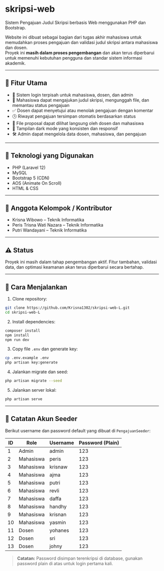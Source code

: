 # skripsi-web

Sistem Pengajuan Judul Skripsi berbasis Web menggunakan PHP dan Bootstrap.

Website ini dibuat sebagai bagian dari tugas akhir mahasiswa untuk memudahkan proses pengajuan dan validasi judul skripsi antara mahasiswa dan dosen.  
Proyek ini **masih dalam proses pengembangan** dan akan terus diperbarui untuk memenuhi kebutuhan pengguna dan standar sistem informasi akademik.

---

## 🔧 Fitur Utama

- 🔐 Sistem login terpisah untuk mahasiswa, dosen, dan admin
- 📄 Mahasiswa dapat mengajukan judul skripsi, mengunggah file, dan memantau status pengajuan
- ✅ Dosen dapat menyetujui atau menolak pengajuan dengan komentar
- 🕓 Riwayat pengajuan tersimpan otomatis berdasarkan status
- 📁 File proposal dapat dilihat langsung oleh dosen dan mahasiswa
- 🎨 Tampilan dark mode yang konsisten dan responsif
- 🛠 Admin dapat mengelola data dosen, mahasiswa, dan pengajuan

---

## 🧱 Teknologi yang Digunakan

- PHP (Laravel 12)
- MySQL
- Bootstrap 5 (CDN)
- AOS (Animate On Scroll)
- HTML & CSS

---

## 👥 Anggota Kelompok / Kontributor

- Krisna Wibowo – Teknik Informatika
- Peris Trisna Wati Nazara – Teknik Informatika 
- Putri Wandayani – Teknik Informatika

---

## ⚠️ Status

Proyek ini masih dalam tahap pengembangan aktif. Fitur tambahan, validasi data, dan optimasi keamanan akan terus diperbarui secara bertahap.

---

## 📂 Cara Menjalankan

1. Clone repository:

```bash
git clone https://github.com/Krisna1302/skripsi-web-L.git
cd skripsi-web-L
````

2. Install dependencies:

```bash
composer install
npm install
npm run dev
```

3. Copy file `.env` dan generate key:

```bash
cp .env.example .env
php artisan key:generate
```

4. Jalankan migrate dan seed:

```bash
php artisan migrate --seed
```

5. Jalankan server lokal:

```bash
php artisan serve
```

---

## 📝 Catatan Akun Seeder

Berikut username dan password default yang dibuat di `PengajuanSeeder`:

| ID | Role      | Username | Password (Plain) |
| -- | --------- | -------- | ---------------- |
| 1  | Admin     | admin    | 123              |
| 2  | Mahasiswa | peris    | 123              |
| 3  | Mahasiswa | krisnaw  | 123              |
| 4  | Mahasiswa | ajma     | 123              |
| 5  | Mahasiswa | putri    | 123              |
| 6  | Mahasiswa | revli    | 123              |
| 7  | Mahasiswa | daffa    | 123              |
| 8  | Mahasiswa | handhy   | 123              |
| 9  | Mahasiswa | krisnan  | 123              |
| 10 | Mahasiswa | yasmin   | 123              |
| 11 | Dosen     | yohanes  | 123              |
| 12 | Dosen     | sri      | 123              |
| 13 | Dosen     | johny    | 123              |

> **Catatan:** Password disimpan terenkripsi di database, gunakan password plain di atas untuk login pertama kali.
